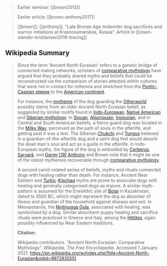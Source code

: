 > Earlier seminar: [[brown2012]]

> Earlier article: [[brown-anthony2017]]

> [[brown]]; [[anthony]]. "Late Bronze Age midwinter dog sacrifices and warrior initiations at Krasnosamarskoe, Russia". Article in [[olsen-olander-kristiansen2019-tracing]]


## Wikipedia Summary

> Since the term 'Ancient North Eurasian' refers to a genetic bridge of connected mating networks, scholars of [comparative mythology](https://en.wikipedia.org/wiki/Comparative-mythology "Comparative mythology") have argued that they probably shared myths and beliefs that could be reconstructed via the comparison of stories attested within cultures that were not in contact for millennia and stretched from the [Pontic-Caspian steppe](https://en.wikipedia.org/wiki/Pontic-Caspian-steppe "Pontic-Caspian steppe") to the [American continent](https://en.wikipedia.org/wiki/Americas "Americas").
>  
> For instance, the [mytheme](https://en.wikipedia.org/wiki/Mytheme "Mytheme") of the dog guarding the [Otherworld](https://en.wikipedia.org/wiki/Otherworld "Otherworld") possibly stems from an older Ancient North Eurasian belief, as suggested by similar motifs found in [Indo-European](https://en.wikipedia.org/wiki/Proto-Indo-European-mythology "Proto-Indo-European mythology"), [Native American](https://en.wikipedia.org/wiki/Native-American-religion "Native American religion") and [Siberian mythology](https://en.wikipedia.org/wiki/Shamanism-in-Siberia "Shamanism in Siberia"). In [Siouan](https://en.wikipedia.org/wiki/Siouan-languages "Siouan languages"), [Algonquian](https://en.wikipedia.org/wiki/Algonquian-peoples "Algonquian peoples"), [Iroquoian](https://en.wikipedia.org/wiki/Iroquois "Iroquois"), and in Central and South American beliefs, a fierce guard dog was located in the [Milky Way](https://en.wikipedia.org/wiki/Milky-Way "Milky Way"), perceived as the path of souls in the afterlife, and getting past it was a test. The Siberian [Chukchi](https://en.wikipedia.org/wiki/Chukchi-people "Chukchi people") and [Tungus](https://en.wikipedia.org/wiki/Tungusic-peoples "Tungusic peoples") believed in a guardian-of-the-afterlife dog and a spirit dog that would absorb the dead man's soul and act as a guide in the afterlife. In Indo-European myths, the figure of the dog is embodied by [Cerberus](https://en.wikipedia.org/wiki/Cerberus "Cerberus"), [Sarvarā](https://en.wikipedia.org/wiki/Sharvara "Sharvara"), and [Garmr](https://en.wikipedia.org/wiki/Garmr "Garmr").[\[19\]](https://en.wikipedia.org/wiki/Ancient-North-Eurasian#cite-note-FOOTNOTEAnthonyBrown2019104–105-19) [Anthony](https://en.wikipedia.org/wiki/David-W.-Anthony "David W. Anthony") and Brown note that it might be one of the oldest mythemes recoverable through [comparative mythology](https://en.wikipedia.org/wiki/Comparative-mythology "Comparative mythology").
>  
> A second canid-related series of beliefs, myths and rituals connected dogs with healing rather than death. For instance, Ancient Near Eastern and [Turkic](https://en.wikipedia.org/wiki/Turkic-peoples "Turkic peoples")\-[Kipchaq](https://en.wikipedia.org/wiki/Kipchaks "Kipchaks") myths are prone to associate dogs with healing and generally categorised dogs as impure. A similar myth-pattern is assumed for the Eneolithic site of [Botai](https://en.wikipedia.org/wiki/Botai-culture "Botai culture") in Kazakhstan, dated to 3500 BC, which might represent the dog as absorber of illness and guardian of the household against disease and evil. In Mesopotamia, the [Nintinugga Gula](https://en.wikipedia.org/w/index.php?title=Nintinugga-Gula&action=edit&redlink=1 "Nintinugga Gula (page does not exist)"), associated with healing, was symbolized by a dog. Similar absorbent-puppy healing and sacrifice rituals were practiced in Greece and Italy, among the [Hittites](https://en.wikipedia.org/wiki/Hittites "Hittites"), again possibly influenced by Near Eastern traditions.
> 
> **Citation:**
>  
> Wikipedia contributors. "Ancient North Eurasian: Comparative Mythology". *Wikipedia, The Free Encyclopedia*. Accessed 1 January 2021. <https://en.wikipedia.org/w/index.php?title=Ancient-North-Eurasian&oldid=997283555)>